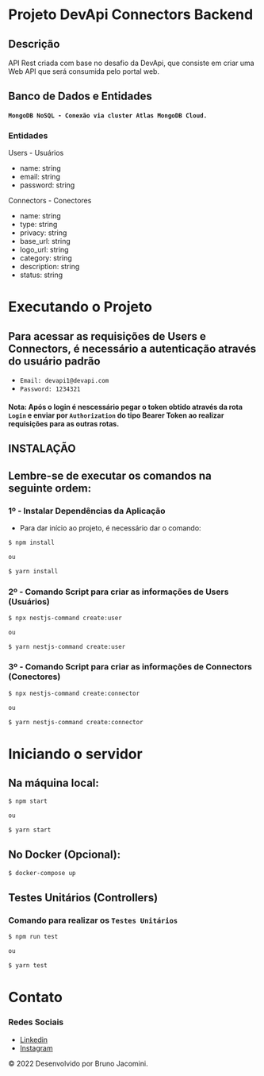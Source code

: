 # Projeto DevApi Connectors Backend
## Descrição 
  API Rest criada com base no desafio da DevApi, que consiste em criar uma Web API que será consumida pelo portal web.
  
## Banco de Dados e Entidades
#### `MongoDB NoSQL - Conexão via cluster Atlas MongoDB Cloud.`

### Entidades
Users - Usuários
- name: string
- email: string
- password: string

Connectors - Conectores
- name: string
- type: string
- privacy: string
- base_url: string
- logo_url: string
- category: string
- description: string
- status: string

# Executando o Projeto
## Para acessar as requisições de Users e Connectors, é necessário a autenticação através do usuário padrão

- `Email: devapi1@devapi.com`
- `Password: 1234321`

#### Nota: Após o login é nescessário pegar o token obtido através da rota `Login` e enviar por `Authorization` do tipo Bearer Token ao realizar requisições para as outras rotas. 

## INSTALAÇÃO
## Lembre-se de executar os comandos na seguinte ordem:
### 1º - Instalar Dependências da Aplicação
- Para dar início ao projeto, é necessário dar o comando: 
```bash
$ npm install

ou

$ yarn install
```
### 2º - Comando Script para criar as informações de Users (Usuários)
```bash
$ npx nestjs-command create:user

ou

$ yarn nestjs-command create:user
```

### 3º - Comando Script para criar as informações de Connectors (Conectores) 
```bash
$ npx nestjs-command create:connector

ou

$ yarn nestjs-command create:connector
```
# Iniciando o servidor
## Na máquina local: 
```bash
$ npm start

ou

$ yarn start
```
## No Docker (Opcional): 
```bash
$ docker-compose up
```

## Testes Unitários (Controllers)
### Comando para realizar os `Testes Unitários`
```bash
$ npm run test

ou

$ yarn test
```
# Contato
### Redes Sociais 
- [Linkedin](https://www.linkedin.com/in/bruno-jacomini-b3916a17a)
- [Instagram](https://www.instagram.com/brunosj__)

© 2022 Desenvolvido por Bruno Jacomini.
